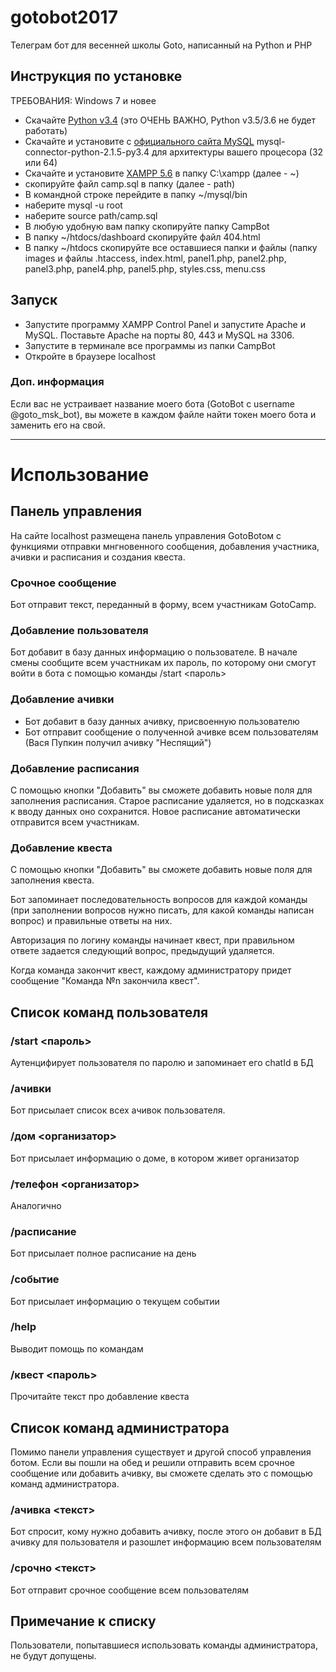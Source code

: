 # gotobot2017
Телеграм бот для весенней школы Goto, написанный на Python и PHP
## Инструкция по установке

ТРЕБОВАНИЯ: Windows 7 и новее

* Скачайте [Python v3.4](https://www.python.org/downloads/release/python-344/) (это ОЧЕНЬ ВАЖНО, Python v3.5/3.6 не будет работать)
* Скачайте и установите с [официального сайта MySQL](https://dev.mysql.com/downloads/connector/python/) mysql-connector-python-2.1.5-py3.4 для архитектуры вашего процесора (32 или 64)
* Скачайте и установите [XAMPP 5.6](https://www.apachefriends.org/ru/index.html) в папку C:\\xampp (далее - ~)
* скопируйте файл camp.sql в папку (далее - path)
* В командной строке перейдите в папку ~/mysql/bin
* наберите mysql -u root
* наберите source path/camp.sql
* В любую удобную вам папку скопируйте папку CampBot
* В папку ~/htdocs/dashboard скопируйте файл 404.html
* В папку ~/htdocs скопируйте все оставшиеся папки и файлы (папку images и файлы .htaccess, index.html, panel1.php, panel2.php, panel3.php, panel4.php, panel5.php, styles.css, menu.css

## Запуск
* Запустите программу XAMPP Control Panel и запустите Apache и MySQL. Поставьте Apache на порты 80, 443 и MySQL на 3306.
* Запустите в терминале все программы из папки CampBot
* Откройте в браузере localhost

### Доп. информация
Если вас не устраивает название моего бота (GotoBot с username @goto_msk_bot), вы можете в каждом файле найти токен моего бота и заменить его на свой.
***
# Использование
## Панель управления
На сайте localhost размещена панель управления GotoBotом с функциями отправки мнгновенного сообщения, добавления участника, ачивки и расписания и создания квеста.

### Срочное сообщение
Бот отправит текст, переданный в форму, всем участникам GotoCamp. 

### Добавление пользователя
Бот добавит в базу данных информацию о пользователе. В начале смены сообщите всем участникам их пароль, по которому они смогут войти в бота с помощью команды /start <пароль>

### Добавление ачивки
* Бот добавит в базу данных ачивку, присвоенную пользователю
* Бот отправит сообщение о полученной ачивке всем пользователям (Вася Пупкин получил ачивку "Неспящий")

### Добавление расписания
С помощью кнопки "Добавить" вы сможете добавить новые поля для заполнения расписания. Старое расписание удаляется, но в подсказках к вводу данных оно сохранится. Новое расписание автоматически отправится всем участникам.

### Добавление квеста
С помощью кнопки "Добавить" вы сможете добавить новые поля для заполнения квеста. 

Бот запоминает последовательность вопросов для каждой команды (при заполнении вопросов нужно писать, для какой команды написан вопрос) и правильные ответы на них. 

Авторизация по логину команды начинает квест, при правильном ответе задается следующий вопрос, предыдущий удаляется. 

Когда команда закончит квест, каждому администратору придет сообщение "Команда №n закончила квест".

## Список команд пользователя

### /start <пароль>
Аутенцифирует пользователя по паролю и запоминает его chatId в БД
### /ачивки
Бот присылает список всех ачивок пользователя.

### /дом <организатор>
Бот присылает информацию о доме, в котором живет организатор

### /телефон <организатор>
Аналогично

### /расписание
Бот присылает полное расписание на день

### /событие
Бот присылает информацию о текущем событии

### /help
Выводит помощь по командам

### /квест <пароль>
Прочитайте текст про добавление квеста

## Список команд администратора
Помимо панели управления существует и другой способ управления ботом. Если вы пошли на обед и решили отправить всем срочное сообщение или добавить ачивку, вы сможете сделать это с помощью команд администратора.

### /ачивка <текст>
Бот спросит, кому нужно добавить ачивку, после этого он добавит в БД ачивку для пользователя и разошлет информацию всем пользователям

### /срочно <текст>
Бот отправит срочное сообщение всем пользователям

## Примечание к списку
Пользователи, попытавшиеся использовать команды администратора, не будут допущены.
